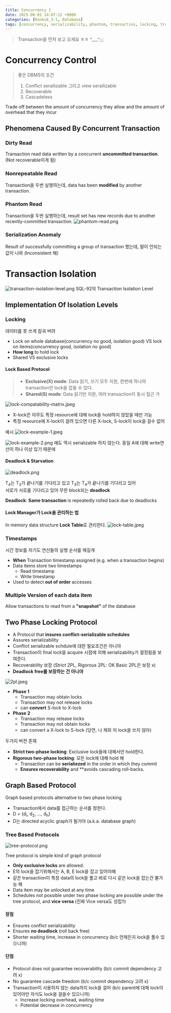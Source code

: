 ```yaml
---
title: Concurrency 1
date: 2025-06-01 14:07:12 +9000
categories: [Konkuk_3-1, Database]
tags: [concurrency, serializability, phantom, transaction, locking, tree]     # TAG names should always be lowercase
---
```


> Transaction을 먼저 보고 오세요 ㅎㅎ ^___^;;;

Concurrency Control
==

> 좋은 DBMS의 조건
> 1. Conflict serailizable 그리고 view serailizable
> 2. Recoverable
> 3. Cascadeless

Trade off between the amount of concurrency they allow and the amount of overhead that they incur

Phenomena Caused By Concurrent Transaction
--

### Dirty Read
Transaction read data written by a concurrent **uncommitted transaction**. (Not recoverable이게 됨)

### Nonrepeatable Read
Transaction을 두번 실행하는데, data has been **modified** by another transaction.

### Phantom Read
Transaction을 두번 실행하는데, result set has new records due to another recently-committed transaction.
![phantom-read.png](../assets/Konkuk_3-1/Database/Post_12/phantom-read.png)

### Serialization Anomaly
Result of successfully committing a group of transaction 했는데, 말이 안되는 값이 나와 (Inconsistent 해)

Transaction Isolation
==

![transaction-isolation-level.png](../assets/Konkuk_3-1/Database/Post_12/transaction-isolation-level.png)
SQL-92의 Transaction Isolation Level

Implementation Of Isolation Levels
--

### Locking
데이터를 못 쓰게 잠궈 버려
- Lock on whole database(concurrency no good, isolation good) VS lock on items(concurrency good, isolation no good)
- **How long** to hold lock
- Shared VS exclusive locks

#### Lock Based Protocol

> - **Exclusive(X) mode**: Data 읽기, 쓰기 모두 지원, 한번에 하나의 transaction만 lock을 잡을 수 있다.   
> - **Shared(S) mode**: Data 읽기만 지원, 여러 transaction이 동시 접근 가 

![lock-compatability-matrix.jpeg](../assets/Konkuk_3-1/Database/Post_12/lock-compatability-matrix.jpeg)
- X-lock은 아무도 특정 resource에 대해 lock을 hold하지 않았을 때만 가능
- 특정 resource에 X-lock이 걸려 있으면 다른 X-lock, S-lock이 lock을 걸수 없어

예시
![lock-example-1.jpeg](../assets/Konkuk_3-1/Database/Post_12/lock-example-1.jpeg)

![lock-example-2.png](../assets/Konkuk_3-1/Database/Post_12/lock-example-2.png)
얘도 역시 serializable 하지 않는다. 동일 A에 대해 write연산이 하나 이상 있기 때문에

#### Deadlock & Starvation

![deadlock.png](../assets/Konkuk_3-1/Database/Post_12/deadlock.png)

T<sub>4</sub>는 T<sub>3</sub>가 끝나기를 기다리고 있고 T<sub>3</sub>는 T<sub>4</sub>가 끝나기를 기다리고 있어
<br> 서로가 서로를 기다리고 있어 무한 block되는 **deadlock**

**Deadlock**: **Same transaction** is repeatedly rolled back due to deadlocks

#### Lock Manager가 Lock을 관리하는 법

In memory data structure **Lock Table**로 관리한다. 
![lock-table.jpeg](../assets/Konkuk_3-1/Database/Post_12/lock-table.jpeg)

### Timestamps
시간 정보를 자기도 연산들의 실행 순서를 매길게
- **When** Transaction timestamp assigned (e.g. when a transaction begins)
- Data items store two timestamps
  - Read timestamp
  - Write timestamp
- Used to detect **out of order** accesses

### Multiple Version of each data item
Allow transactions to read from a **"snapshot"** of the database

Two Phase Locking Protocol
--

- A Protocol that **insures conflict-serializable schedules**
- Assures serializability
- Conflict serializable schdule에 대한 필요조건은 아니야
- Transaction이 final lock을 acquire 시점에 의해 serializability가 결정됨을 보여준다. 
- Recoverability 보장 (Strict 2PL, Rigorous 2PL: OK Basic 2PL은 보장 x)
- **Deadlock free를 보장하는 건 아니야**

![2pl.jpeg](../assets/Konkuk_3-1/Database/Post_12/2pl.jpeg)

- **Phase 1**
  - Transaction may obtain locks
  - Transaction may not release locks
  - can **convert** S-lock to X-lock
- **Phase 2**
  - Transaction may release locks
  - Transaction may not obtain locks
  - can convert a X-lock to S-lock (당연, 나 제외 이 lock을 쓰지 않아)

두가지 버젼 존재
- **Strict two-phase locking**: Exclusive lock들에 대해서만 hold한다. 
- **Rigorous two-phase locking**: 모든 lock에 대해 hold 해
  - Transaction can be **serialiezed** in the order in which they commit
  - **Ensures recoverability** and **avoids cascading roll-backs.

Graph Based Protocol
--

Graph based protocols alternative to two phase locking
- Transaction에서 data를 접근하는 순서를 정한다. 
- D = {d<sub>i</sub>, d<sub>2</sub>, ..., d<sub>h</sub>}
- D는 directed acyclic graph가 될거야 (a.k.a. database graph)

### Tree Based Protocols

![tree-protocol.png](../assets/Konkuk_3-1/Database/Post_12/tree-protocol.png)

Tree protocol is simple kind of graph protocol
- **Only exclusive locks** are allowed.
- E의 lock을 잡기위해서는 A, B, E lock을 잡고 있어야해
- 같은 transaction이 특정 data의 lock을 풀고 바로 다시 같은 lock을 잡는건 불가능 해
- Data item may be unlocked at any time
- Schedules not possible under two phase locking are possible under the tree protocol, and **vice versa** (진짜 Vice versa도 성립!!)

#### 장점
- Ensures conflict serializability
- Ensures **no deadlock** (roll back free)
- Shorter waiting time, increase in concurrency (b/c 언제든지 lock을 풀수 있으니까)

#### 단점
- Protocol does not guarantee recoverability (b/c commit dependency 고려 x)
- No guarantee cascade freedom (b/c commit dependency 고려 x)
- Transaction이 사용하지 않는 data까지 lock을 걸어 (b/c parent에 대해 lock이 있어야만 자식도 lock을 걸을수 있으니까)
  - Increase locking overhead, waiting time
  - Potential decrease in concurrency

